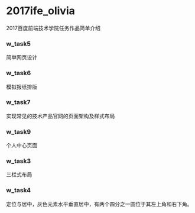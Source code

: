 # 2017ife_olivia
2017百度前端技术学院任务作品简单介绍

### w_task5
简单网页设计<br>

### w_task6
模拟报纸排版<br>

### w_task7
实现常见的技术产品官网的页面架构及样式布局<br>

### w_task9
个人中心页面<br>

### w_task3
三栏式布局<br>

### w_task4
定位与居中，灰色元素水平垂直居中，有两个四分之一圆位于其左上角和右下角。<br>








